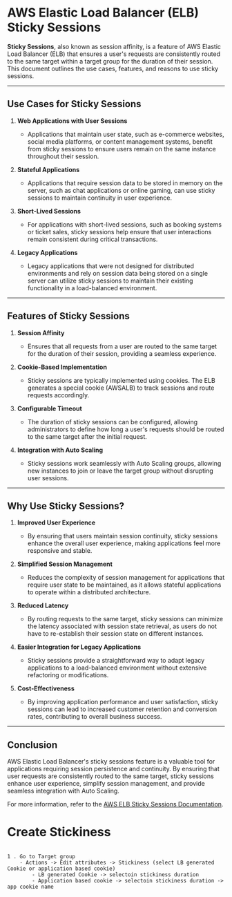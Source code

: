 # AWS Elastic Load Balancer (ELB) Sticky Sessions

**Sticky Sessions**, also known as session affinity, is a feature of AWS Elastic Load Balancer (ELB) that ensures a user's requests are consistently routed to the same target within a target group for the duration of their session. This document outlines the use cases, features, and reasons to use sticky sessions.

---

## Use Cases for Sticky Sessions

1. **Web Applications with User Sessions**
   - Applications that maintain user state, such as e-commerce websites, social media platforms, or content management systems, benefit from sticky sessions to ensure users remain on the same instance throughout their session.

2. **Stateful Applications**
   - Applications that require session data to be stored in memory on the server, such as chat applications or online gaming, can use sticky sessions to maintain continuity in user experience.

3. **Short-Lived Sessions**
   - For applications with short-lived sessions, such as booking systems or ticket sales, sticky sessions help ensure that user interactions remain consistent during critical transactions.

4. **Legacy Applications**
   - Legacy applications that were not designed for distributed environments and rely on session data being stored on a single server can utilize sticky sessions to maintain their existing functionality in a load-balanced environment.

---

## Features of Sticky Sessions

1. **Session Affinity**
   - Ensures that all requests from a user are routed to the same target for the duration of their session, providing a seamless experience.

2. **Cookie-Based Implementation**
   - Sticky sessions are typically implemented using cookies. The ELB generates a special cookie (AWSALB) to track sessions and route requests accordingly.

3. **Configurable Timeout**
   - The duration of sticky sessions can be configured, allowing administrators to define how long a user's requests should be routed to the same target after the initial request.

4. **Integration with Auto Scaling**
   - Sticky sessions work seamlessly with Auto Scaling groups, allowing new instances to join or leave the target group without disrupting user sessions.

---

## Why Use Sticky Sessions?

1. **Improved User Experience**
   - By ensuring that users maintain session continuity, sticky sessions enhance the overall user experience, making applications feel more responsive and stable.

2. **Simplified Session Management**
   - Reduces the complexity of session management for applications that require user state to be maintained, as it allows stateful applications to operate within a distributed architecture.

3. **Reduced Latency**
   - By routing requests to the same target, sticky sessions can minimize the latency associated with session state retrieval, as users do not have to re-establish their session state on different instances.

4. **Easier Integration for Legacy Applications**
   - Sticky sessions provide a straightforward way to adapt legacy applications to a load-balanced environment without extensive refactoring or modifications.

5. **Cost-Effectiveness**
   - By improving application performance and user satisfaction, sticky sessions can lead to increased customer retention and conversion rates, contributing to overall business success.

---

## Conclusion

AWS Elastic Load Balancer's sticky sessions feature is a valuable tool for applications requiring session persistence and continuity. By ensuring that user requests are consistently routed to the same target, sticky sessions enhance user experience, simplify session management, and provide seamless integration with Auto Scaling.

For more information, refer to the [AWS ELB Sticky Sessions Documentation](https://docs.aws.amazon.com/elasticloadbalancing/latest/classic/elb-sticky-sessions.html).


# Create Stickiness

```

1 . Go to Target group 
	- Actions -> Edit attributes -> Stickiness (select LB generated Cookie or application based cookie) 
		- LB generated Cookie -> selectoin stickiness duration 
		- Application based cookie -> selectoin stickiness duration -> app cookie name

```